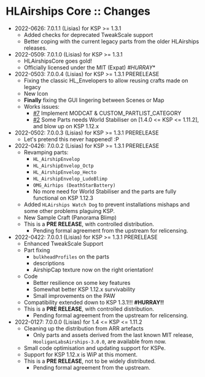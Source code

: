 # HLAirships Core :: Changes

* 2022-0626: 7.0.1.1 (Lisias) for KSP >= 1.3.1
	+ Added checks for deprecated TweakScale support
	+ Better coping with the current legacy parts from the older HLAirships releases.
* 2022-0509: 7.0.1.0 (Lisias) for KSP >= 1.3.1
	+ HLAirshipsCore goes gold!
	+ Officially licensed under the MIT (Expat) *#HURRAY**
* 2022-0503: 7.0.0.4 (Lisias) for KSP >= 1.3.1 PRERELEASE
	+ Fixing the classic HL_Envelopers to allow reusing crafts made on legacy
	+ New Icon
	+ **Finally** fixing the GUI lingering between Scenes or Map
	+ Works issues:
		- [#7](https://github.com/net-lisias-ksp/HLAirshipsCore/issues/7) Implement MODCAT & CUSTOM_PARTLIST_CATEGORY
		- [#2](https://github.com/net-lisias-ksp/HLAirshipsCore/issues/2) Some Parts needs World Stabiliser on [1.4.0 <= KSP <= 1.11.2], and blow up on KSP 1.12.x
* 2022-0502: 7.0.0.3 (Lisias) for KSP >= 1.3.1 PRERELEASE
	+ Let's pretend this never happened! :P
* 2022-0426: 7.0.0.2 (Lisias) for KSP >= 1.3.1 PRERELEASE
	+ Revamping parts:
		- `HL_AirshipEnvelop`
		- `HL_AirshipEnvelop_Octp`
		- `HL_AirshipEnvelop_Hecto`
		- `HL_AirshipEnvelop_LudoBlimp`
		- `OMG_Airhips (DeathStarBattery)`
		- No more need for World Stabiliser and the parts are fully functional on KSP 1.12.3
	+ Added `HLAirships Watch Dog` to prevent installations mishaps and some other problems plaguing KSP.
	+ New Sample Craft (Panorama Blimp)
	+ This is a **PRE RELEASE**, with controlled distribution.
		- Pending formal agreement from the upstream for relicensing. 
* 2022-0422: 7.0.0.1 (Lisias) for KSP >= 1.3.1 PRERELEASE
	+ Enhanced TweakScale Support
	+ Part fixing
		- `bulkheadProfiles` on the parts
		- descriptions
		- AirshipCap texture now on the right orientation!
	+ Code
		- Better resilience on some key features
		- Somewhat better KSP 1.12.x survivability
		- Small improvements on the PAW
	+ Compatibility extended down to KSP 1.3.1!!! **#HURRAY!!**
	+ This is a **PRE RELEASE**, with controlled distribution.
		- Pending formal agreement from the upstream for relicensing. 
* 2022-0127: 7.0.0.0 (Lisias) for 1.4 <= KSP <= 1.11.2
	+ Cleaning up the distribution from ARR artefacts
		- Only parts and assets derived from the last known MIT release, `HooliganLabsAirships-3.0.0`, are available from now.
	+ Small code optimisation and updating support for KSPe.
	+ Support for KSP 1.12.x is WiP at this moment.
	+ This is a **PRE RELEASE**, not to be widely distributed.
		- Pending formal agreement from the upstream. 
